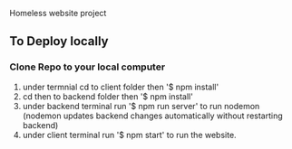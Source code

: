 Homeless website project

## To Deploy locally

### Clone Repo to your local computer
1. under termnial cd to client folder then '$ npm install'
2. cd then to backend folder then '$ npm install'
3. under backend terminal run '$ npm run server' to run nodemon (nodemon updates backend changes automatically without restarting backend)
4. under client terminal run '$ npm start' to run the website.

